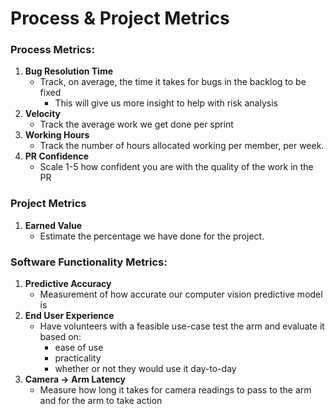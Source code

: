 # Process & Project Metrics

### Process Metrics:
1. **Bug Resolution Time**
	- Track, on average, the time it takes for bugs in the backlog to be fixed
		- This will give us more insight to help with risk analysis
2. **Velocity**
	- Track the average work we get done per sprint
3. **Working Hours**
	- Track the number of hours allocated working per member, per week.
4. **PR Confidence**
	- Scale 1-5 how confident you are with the quality of the work in the PR

### Project Metrics
1. **Earned Value**
	- Estimate the percentage we have done for the project. 

### Software Functionality Metrics:

1. **Predictive Accuracy**
	- Measurement of how accurate our computer vision predictive model is
2. **End User Experience**
	- Have volunteers with a feasible use-case test the arm and evaluate it based on:
		- ease of use
		- practicality
		- whether or not they would use it day-to-day
3. **Camera -> Arm Latency**
	- Measure how long it takes for camera readings to pass to the arm and for the arm to take action